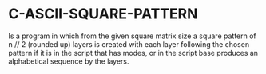 # C-ASCII-SQUARE-PATTERN
Is a program in which from the given square matrix size a square pattern of n // 2 (rounded up) layers is created with each layer following the chosen pattern if it is in the script that has modes, or in the script base produces an alphabetical sequence by the layers.
